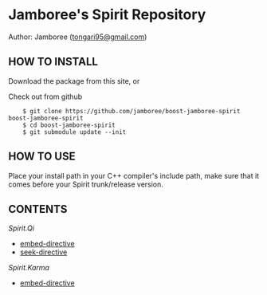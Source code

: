 Jamboree's Spirit Repository
============================
Author: Jamboree (tongari95@gmail.com)



HOW TO INSTALL
--------------

Download the package from this site, or

Check out from github

        $ git clone https://github.com/jamboree/boost-jamboree-spirit boost-jamboree-spirit
        $ cd boost-jamboree-spirit
        $ git submodule update --init

HOW TO USE
----------

Place your install path in your C++ compiler's include path, make sure that it comes before your Spirit trunk/release version.

CONTENTS
--------

*Spirit.Qi*

* [embed-directive](http://jamboree.zzl.org/qi/embed.html)
* [seek-directive](http://jamboree.zzl.org/qi/seek.html)

*Spirit.Karma*

* [embed-directive](http://jamboree.zzl.org/karma/embed.html)